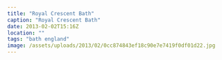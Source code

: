 ```yaml
---
title: "Royal Crescent Bath"
caption: "Royal Crescent Bath"
date: 2013-02-02T15:16Z
location: ""
tags: "bath england"
image: /assets/uploads/2013/02/0cc874843ef18c90e7e7419f0df01d22.jpg
---
```

